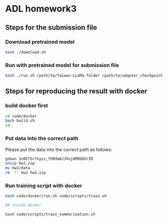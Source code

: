 # ADL homework3

## Steps for the submission file

### Download pretrained model

```bash
bash ./download.sh
```

### Run with pretrained model for submission file

```bash
bash ./run.sh /path/to/Taiwan-LLaMa-folder /path/to/adapter_checkpoint /path/to/input.json /path/to/output.json
```

## Steps for reproducing the result with docker

### build docker first

```bash
cd code/docker
bash build.sh
cd -
```

### Put data into the correct path

Please put the data into the correct path as follows:

```bash
gdown 1n0EY5c7nyzz_fhRdmAJJVojAM9GDUrZO
unzip hw3.zip
mv hw3/data .
rm -fr hw3 hw3.zip
```

### Run training script with docker

```bash
bash code/docker/run.sh code/scripts/train.sh

## inside docker

bash code/scripts/train_summarization.sh

```
